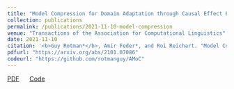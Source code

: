 ```yaml
---
title: "Model Compression for Domain Adaptation through Causal Effect Estimation"
collection: publications
permalink: /publications/2021-11-10-model-compression
venue: "Transactions of the Association for Computational Linguistics"
date: 2021-11-10
citation: '<b>Guy Rotman*</b>, Amir Feder*, and Roi Reichart. "Model Compression for Domain Adaptation through Causal Effect Estimation." <i>Transactions of the Association for Computational Linguistics</i> (Volume 7, pages: 695-713). 2019.'
pdfurl: "https://arxiv.org/abs/2101.07086"
codeurl: "https://github.com/rotmanguy/AMoC"
---  
```

<a href='https://arxiv.org/abs/2101.07086'>PDF</a>
&nbsp;&nbsp;&nbsp;&nbsp;
<a href='https://github.com/rotmanguy/AMoC'>Code</a>
&nbsp;&nbsp;&nbsp;&nbsp;
